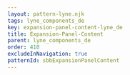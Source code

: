```yaml
---
layout: pattern-lyne.njk
tags: lyne_components_de
key: expansion-panel-content-lyne_de
title: Expansion-Panel-Content
parent: lyne_components_de
order: 410
excludeInNavigation: true
patternId: sbbExpansionPanelContent
---
```

